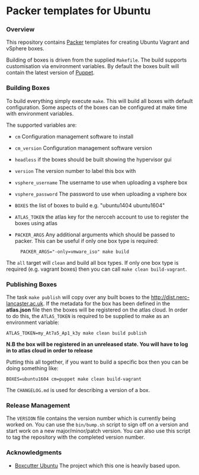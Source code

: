 # Packer templates for Ubuntu

### Overview

This repository contains [Packer](https://packer.io/) templates for creating Ubuntu Vagrant and vSphere boxes.

Building of boxes is driven from the supplied `Makefile`. The build supports customisation via environment
variables. By default the boxes built will contain the latest version of [Puppet](https://puppet.com).

### Building Boxes

To build everything simply execute `make`. This will build all boxes with default configuration. Some aspects of the boxes can be
configured at make time with environment variables.

The supported variables are:

- `cm` Configuration management software to install
- `cm_version` Configuration management software version
- `headless` if the boxes should be built showing the hypervisor gui
- `version` The version number to label this box with
- `vsphere_username` The username to use when uploading a vsphere box
- `vsphere_password` The password to use when uploading a vsphere box
- `BOXES` the list of boxes to build e.g. "ubuntu1404 ubuntu1604"
- `ATLAS_TOKEN` the atlas key for the nercceh account to use to register the boxes using atlas
- `PACKER_ARGS` Any additional arguments which should be passed to packer. This can be useful if only one box type is required:

        PACKER_ARGS="-only=vmware_iso" make build

The `all` target will `clean` and build all box types. If only one box type is required (e.g. vagrant boxes) then you 
can call `make clean build-vagrant`.

### Publishing Boxes

The task `make publish` will copy over any built boxes to the http://dist.nerc-lancaster.ac.uk. If the metadata for the box
has been defined in the **atlas.json** file then the boxes will be registered on the atlas cloud. In order to do this, the
`ATLAS_TOKEN` is required to be supplied to make as an environment variable:

    ATLAS_TOKEN=my_At7a5_Ap1_k3y make clean build publish

**N.B the box will be registered in an unreleased state. You will have to log in to atlas cloud in order to release**

Putting this all together, if you want to build a specific box then you can be doing something like:

    BOXES=ubuntu1604 cm=puppet make clean build-vagrant

The `CHANGELOG.md` is used for describing a version of a box.

### Release Management

The `VERSION` file contains the version number which is currently being worked on. You can use the `bin/bump.sh` script to
sign off on a version and start work on a new major/minor/patch version. You can also use this script to tag the repository
with the completed version number.

### Acknowledgments

- [Boxcutter Ubuntu](https://github.com/boxcutter/ubuntu) The project which this one is heavily based upon.